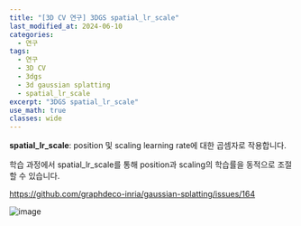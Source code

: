 ```yaml
---
title: "[3D CV 연구] 3DGS spatial_lr_scale"
last_modified_at: 2024-06-10
categories:
  - 연구
tags:
  - 연구
  - 3D CV
  - 3dgs
  - 3d gaussian splatting
  - spatial_lr_scale
excerpt: "3DGS spatial_lr_scale"
use_math: true
classes: wide
---
```


**spatial_lr_scale**: position 및 scaling learning rate에 대한 곱셈자로 작용합니다. 

학습 과정에서 spatial_lr_scale를 통해 position과 scaling의 학습률을 동적으로 조절할 수 있습니다.

https://github.com/graphdeco-inria/gaussian-splatting/issues/164

![image](https://github.com/sandokim/sandokim.github.io/assets/74639652/ff227c82-76de-43c4-aa45-89c3ccf0dcc0)


